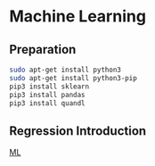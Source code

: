 # Machine Learning

## Preparation
```Bash
sudo apt-get install python3
sudo apt-get install python3-pip
pip3 install sklearn
pip3 install pandas
pip3 install quandl
```

## Regression Introduction

[ML](https://www.youtube.com/watch?v=OGxgnH8y2NM&list=PLQVvvaa0QuDfKTOs3Keq_kaG2P55YRn5v)
